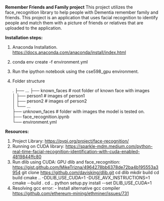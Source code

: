 **Remember Friends and Family project**
This project utilizes the face_recognition library to help people with Dementia remember family and friends. This project is an application that uses facial recognition to identify people and match them with a picture of friends or relatives that are uploaded to the application. 


**Installation steps:**

1. Anaconda Installation. https://docs.anaconda.com/anaconda/install/index.html 
2. conda env create -f environment.yml
3. Run the ipython notebook using the cse598_gpu environment.
4. Folder structure 

	.
	├── ...
	├── known_faces         		# root folder of known face with images  
	│   ├── person1         		# images of person1  
	│   ├── person2         		# images of person2  
	│   └── ...  
	├── unknown_faces			# folder with images the model is tested on.  
	├── face_recognition.ipynb  
	└── environment.yml  

**Resources:**
1. Project Library: https://pypi.org/project/face-recognition/
2. Running on CUDA library: https://sparkle-mdm.medium.com/python-real-time-facial-recognition-identification-with-cuda-enabled-4819844ffc80
3. Run dlib using CUDA: GPU dlib and face_recognition: https://gist.github.com/MikeTrizna/4964278bb6378de72ba4b195553a3954
	git clone https://github.com/davisking/dlib.git
	cd dlib
	mkdir build
	cd build
	cmake .. -DDLIB_USE_CUDA=1 -DUSE_AVX_INSTRUCTIONS=1
	cmake --build .
	cd ..
	python setup.py install --set DLIB_USE_CUDA=1
4. Resolving gcc error: - Install alternative gcc compiler https://github.com/ethereum-mining/ethminer/issues/731


